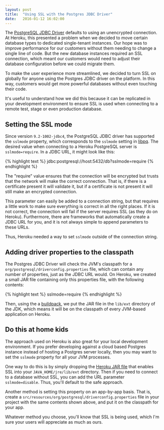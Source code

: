 ```yaml
---
layout: post
title:  "Using SSL with the Postgres JDBC Driver"
date:   2016-01-12 16:02:00
---
```


The [PostgreSQL JDBC Driver](https://jdbc.postgresql.org/) defaults to using an unencrypted connection.
At Heroku, this presented a problem when
we decided to move certain database types to dedicated single-tenant instances. Our hope was to improve
performance for our customers without them needing to change a single line of code. But the new database instances
required an SSL connection, which meant our customers would need to adjust their database configuration before we
could migrate them.

To make the user experience more streamlined, we decided to turn SSL on globally for anyone using
the Postgres JDBC driver on the platform. In this way, customers would get more powerful databases without even touching their code.

It's useful to understand how we did this because it can be replicated in your development environment to ensure SSL
is used when connecting to a remote test, stage or even production database.

## Setting the SSL mode

Since version `9.2-1002-jdbc4`, the PostgreSQL JDBC driver has supported the `sslmode` property, which corresponds to the
`sslmode` setting in [libpq](http://www.postgresql.org/docs/current/static/libpq-ssl.html). The desired value when connecting
to a Heroku PostgreSQL server is `sslmode=require`. In a JDBC URL, it might look like this:

{% highlight text %}
jdbc:postgresql://host:5432/db?sslmode=require
{% endhighlight %}

The "require" value ensures that the connection will be encrypted but trusts that the network will make the correct connection.
That is, if there is a certificate present it will validate it, but if a certificate is not present it will still make an encrypted connection.

This parameter can easily be added to a connection string, but that requires a little work to make sure everything is correct in all
the right places. If it is not correct, the connection will fail if the server requires SSL (as they do on Heroku).
Furthermore, there are frameworks that automatically create a
JDBC URL for you, and it is not always simple to append parameters to these URLs.

Thus, Heroku needed a way to set `sslmode` outside of the connection string.

## Adding driver properties to the classpath

The Postgres JDBC Driver will check the JVM's classpath for a `org/postgresql/driverconfig.properties` file, which can
contain any number of properties, just as the JDBC URL would.
On Heroku, we created a small JAR file containing only this properties file, with the following contents:

{% highlight text %}
sslmode=require
{% endhighlight %}

Then, using the a [buildpack](https://devcenter.heroku.com/articles/buildpacks),
we put the JAR file in the `lib/ext` directory of the JDK, which means it will be
on the classpath of every JVM-based application on Heroku.

## Do this at home kids

The approach used on Heroku is also great for your local development environment. If you prefer
developing against a cloud based Postgres instance instead of hosting a Postgres server locally, then
you may want to set the `sslmode` property for all your JVM processes.

One way to do this is by simply dropping the [Heroku JAR file](https://lang-jvm.s3.amazonaws.com/pgconfig.jar)
that enables SSL into your
`JAVA_HOME/jre/lib/ext` directory. Then if you need to connect to a database without SSL, you
can add the URL parameter `sslmode=disable`. Thus, you'll default to the safe approach.

Another method is setting this property on an app-by-app basis. That is, create a
`src/resources/org/postgresql/driverconfig.properties` file in your project with the
same contents shown above, and put it on the classpath for your app.

Whatever method you choose, you'll know that SSL is being used, which I'm sure your
users will appreciate as much as ours.
